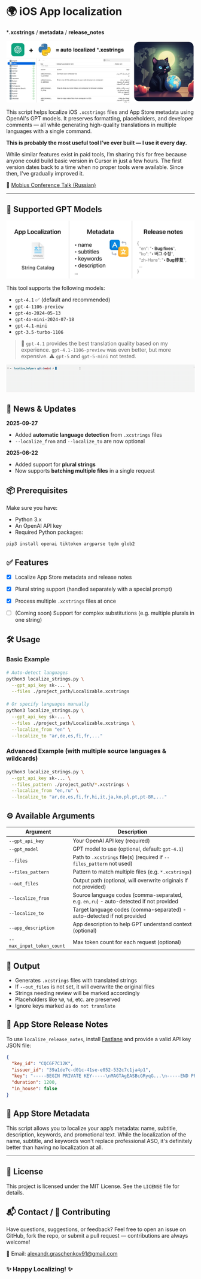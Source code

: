 # 🌍 iOS App localization 
***.xcstrings** / **metadata** / **release_notes**

<img src="images/github_localize_header.jpg" alt="Localization Banner">

This script helps localize iOS `.xcstrings` files and App Store metadata using OpenAI's GPT models. It preserves formatting, placeholders, and developer comments — all while generating high-quality translations in multiple languages with a single command.

**This is probably the most useful tool I’ve ever built — I use it every day.**

While similar features exist in paid tools, I’m sharing this for free because anyone could build basic version in Cursor in just a few hours. The first version dates back to a time when no proper tools were available. Since then, I've gradually improved it.

🎥 [Mobius Conference Talk (Russian)](https://www.youtube.com/watch?v=lU7EZ2K_4ho)

---

## 📜 Supported GPT Models

<img src="images/modes.jpg" alt="Model Support">

This tool supports the following models:

- `gpt-4.1` ✅ (default and recommended)
- `gpt-4-1106-preview`
- `gpt-4o-2024-05-13`
- `gpt-4o-mini-2024-07-18`
- `gpt-4.1-mini`
- `gpt-3.5-turbo-1106`

> 🧠 `gpt-4.1` provides the best translation quality based on my experience. `gpt-4.1-1106-preview` was even better, but more expensive.
> ⚠️ `gpt-5` and `gpt-5-mini` not tested.

![Terminal animation](/images/anim.gif)


## 🚀 News & Updates

**2025-09-27**
- Added **automatic language detection** from `.xcstrings` files
- `--localize_from` and `--localize_to` are now optional

**2025-06-22**
- Added support for **plural strings**
- Now supports **batching multiple files** in a single request


## 📦 Prerequisites

Make sure you have:

- Python 3.x
- An OpenAI API key
- Required Python packages:

```bash
pip3 install openai tiktoken argparse tqdm glob2
```


## ✅ Features

- [x] Localize App Store metadata and release notes
- [x] Plural string support (handled separately with a special prompt)
- [x] Process multiple `.xcstrings` files at once
- [ ] (Coming soon) Support for complex substitutions (e.g. multiple plurals in one string)


## 🛠 Usage

### Basic Example

```bash
# Auto-detect languages
python3 localize_strings.py \
  --gpt_api_key sk-... \
  --files ./project_path/Localizable.xcstrings

# Or specify languages manually
python3 localize_strings.py \
  --gpt_api_key sk-... \
  --files ./project_path/Localizable.xcstrings \
  --localize_from "en" \
  --localize_to "ar,de,es,fi,fr,..."
```

### Advanced Example (with multiple source languages & wildcards)

```bash
python3 localize_strings.py \
  --gpt_api_key sk-... \
  --files_pattern ./project_path/*.xcstrings \
  --localize_from "en,ru" \
  --localize_to "ar,de,es,fi,fr,hi,it,ja,ko,pl,pt,pt-BR,..."
```


## ⚙️ Available Arguments

| Argument | Description |
|----------|-------------|
| `--gpt_api_key` | Your OpenAI API key (required) |
| `--gpt_model` | GPT model to use (optional, default: `gpt-4.1`) |
| `--files` | Path to `.xcstrings` file(s) (required if `--files_pattern` not used) |
| `--files_pattern` | Pattern to match multiple files (e.g. `*.xcstrings`) |
| `--out_files` | Output path (optional, will overwrite originals if not provided) |
| `--localize_from` | Source language codes (comma-separated, e.g. `en,ru`) - auto-detected if not provided |
| `--localize_to` | Target language codes (comma-separated) - auto-detected if not provided |
| `--app_description` | App description to help GPT understand context (optional) |
| `--max_input_token_count` | Max token count for each request (optional) |


## 📄 Output

- Generates `.xcstrings` files with translated strings
- If `--out_files` is not set, it will overwrite the original files
- Strings needing review will be marked accordingly
- Placeholders like `%@`, `%d`, etc. are preserved
- Ignore keys marked as `do not translate`


## 📝 App Store Release Notes

To use `localize_release_notes`, install [Fastlane](https://docs.fastlane.tools/getting-started/ios/setup/) and provide a valid API key JSON file:

```json
{
  "key_id": "CQC6F7C12K",
  "issuer_id": "39a1de7c-d01c-41se-e052-532c7c1ja4p1",
  "key": "-----BEGIN PRIVATE KEY-----\nMAGTAgEASBcGRyqG...\n-----END PRIVATE KEY-----",
  "duration": 1200,
  "in_house": false 
}
```

## 📝 App Store Metadata

This script allows you to localize your app’s metadata: name, subtitle, description, keywords, and promotional text. While the localization of the name, subtitle, and keywords won't replace professional ASO, it's definitely better than having no localization at all.

---

## 📄 License

This project is licensed under the MIT License. See the `LICENSE` file for details.

## 📬 Contact / 🤝 Contributing

Have questions, suggestions, or feedback? Feel free to open an issue on GitHub, fork the repo, or submit a pull request — contributions are always welcome!

📧 Email: alexandr.graschenkov91@gmail.com



### ✨ Happy Localizing! ✨
